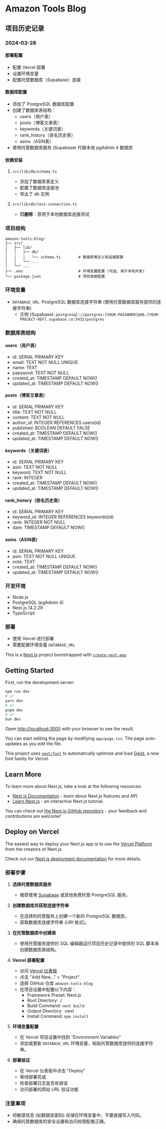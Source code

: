 # Amazon Tools Blog

## 项目历史记录

### 2024-03-28

#### 部署配置
- 配置 Vercel 部署
- 设置环境变量
- 配置托管数据库（Supabase）连接

#### 数据库配置
- 添加了 PostgreSQL 数据库配置
- 创建了数据库表结构：
  - users（用户表）
  - posts（博客文章表）
  - keywords（关键词表）
  - rank_history（排名历史表）
  - asins（ASIN表）
- 使用托管数据库服务 (Supabase) 代替本地 pgAdmin 4 数据库

#### 依赖安装
1. `src/lib/db/schema.ts`
   - 添加了数据库表定义
   - 配置了数据库连接池
   - 导出了 db 实例

2. `src/lib/db/test-connection.ts`
   - **已删除**：原用于本地数据库连接测试

### 项目结构
```
amazon-tools-blog/
├── src/
│   ├── lib/
│   │   ├── db/
│   │   │   └── schema.ts        # 数据库表定义和连接配置
│   │   └── ...
│   └── ...
├── .env                         # 环境变量配置 (可选，用于本地开发)
└── package.json                 # 项目依赖配置
```

### 环境变量
- `DATABASE_URL`: PostgreSQL 数据库连接字符串 (使用托管数据库服务提供的连接字符串)
  - 示例 (Supabase): `postgresql://postgres:[YOUR-PASSWORD]@db.[YOUR-PROJECT-REF].supabase.co:5432/postgres`

### 数据库表结构

#### users（用户表）
- id: SERIAL PRIMARY KEY
- email: TEXT NOT NULL UNIQUE
- name: TEXT
- password: TEXT NOT NULL
- created_at: TIMESTAMP DEFAULT NOW()
- updated_at: TIMESTAMP DEFAULT NOW()

#### posts（博客文章表）
- id: SERIAL PRIMARY KEY
- title: TEXT NOT NULL
- content: TEXT NOT NULL
- author_id: INTEGER REFERENCES users(id)
- published: BOOLEAN DEFAULT FALSE
- created_at: TIMESTAMP DEFAULT NOW()
- updated_at: TIMESTAMP DEFAULT NOW()

#### keywords（关键词表）
- id: SERIAL PRIMARY KEY
- asin: TEXT NOT NULL
- keyword: TEXT NOT NULL
- rank: INTEGER
- created_at: TIMESTAMP DEFAULT NOW()
- updated_at: TIMESTAMP DEFAULT NOW()

#### rank_history（排名历史表）
- id: SERIAL PRIMARY KEY
- keyword_id: INTEGER REFERENCES keywords(id)
- rank: INTEGER NOT NULL
- date: TIMESTAMP DEFAULT NOW()

#### asins（ASIN表）
- id: SERIAL PRIMARY KEY
- asin: TEXT NOT NULL UNIQUE
- note: TEXT
- created_at: TIMESTAMP DEFAULT NOW()
- updated_at: TIMESTAMP DEFAULT NOW()

### 开发环境
- Node.js
- PostgreSQL (pgAdmin 4)
- Next.js 14.2.29
- TypeScript

### 部署
- 使用 Vercel 进行部署
- 需要配置环境变量 `DATABASE_URL`

This is a [Next.js](https://nextjs.org) project bootstrapped with [`create-next-app`](https://nextjs.org/docs/app/api-reference/cli/create-next-app).

## Getting Started

First, run the development server:

```bash
npm run dev
# or
yarn dev
# or
pnpm dev
# or
bun dev
```

Open [http://localhost:3000](http://localhost:3000) with your browser to see the result.

You can start editing the page by modifying `app/page.tsx`. The page auto-updates as you edit the file.

This project uses [`next/font`](https://nextjs.org/docs/app/building-your-application/optimizing/fonts) to automatically optimize and load [Geist](https://vercel.com/font), a new font family for Vercel.

## Learn More

To learn more about Next.js, take a look at the following resources:

- [Next.js Documentation](https://nextjs.org/docs) - learn about Next.js features and API.
- [Learn Next.js](https://nextjs.org/learn) - an interactive Next.js tutorial.

You can check out [the Next.js GitHub repository](https://github.com/vercel/next.js) - your feedback and contributions are welcome!

## Deploy on Vercel

The easiest way to deploy your Next.js app is to use the [Vercel Platform](https://vercel.com/new?utm_medium=default-template&filter=next.js&utm_source=create-next-app&utm_campaign=create-next-app-readme) from the creators of Next.js.

Check out our [Next.js deployment documentation](https://nextjs.org/docs/app/building-your-application/deploying) for more details.

### 部署步骤

1. **选择托管数据库服务**
   - 推荐使用 [Supabase](https://supabase.com) 或其他免费托管 PostgreSQL 服务。

2. **创建数据库并获取连接字符串**
   - 在选择的托管服务上创建一个新的 PostgreSQL 数据库。
   - 获取数据库连接字符串 (URI 格式)。

3. **在托管数据库中创建表**
   - 使用托管服务提供的 SQL 编辑器运行项目历史记录中提供的 SQL 脚本来创建数据库表结构。

4. **Vercel 部署配置**
   - 访问 [Vercel 仪表板](https://vercel.com/dashboard)
   - 点击 "Add New..." > "Project"
   - 选择 GitHub 仓库 `amazon-tools-blog`
   - 在项目设置中配置以下内容：
     - Framework Preset: Next.js
     - Root Directory: ./
     - Build Command: `next build`
     - Output Directory: .next
     - Install Command: `npm install`

5. **环境变量配置**
   - 在 Vercel 项目设置中找到 "Environment Variables"
   - 添加或更新 `DATABASE_URL` 环境变量，粘贴托管数据库提供的连接字符串。

6. **部署验证**
   - 在 Vercel 仪表板中点击 "Deploy"
   - 等待部署完成
   - 检查部署日志是否有错误
   - 访问部署的网站 URL 验证功能

### 注意事项
- 将敏感信息 (如数据库密码) 存储在环境变量中，不要直接写入代码。
- 确保托管数据库的安全设置和访问权限配置正确。
